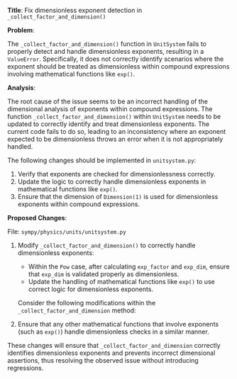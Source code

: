 **Title**: Fix dimensionless exponent detection in `_collect_factor_and_dimension()`

**Problem**:

The `_collect_factor_and_dimension()` function in `UnitSystem` fails to properly detect and handle dimensionless exponents, resulting in a `ValueError`. Specifically, it does not correctly identify scenarios where the exponent should be treated as dimensionless within compound expressions involving mathematical functions like `exp()`.

**Analysis**:

The root cause of the issue seems to be an incorrect handling of the dimensional analysis of exponents within compound expressions. The function `_collect_factor_and_dimension()` within `UnitSystem` needs to be updated to correctly identify and treat dimensionless exponents. The current code fails to do so, leading to an inconsistency where an exponent expected to be dimensionless throws an error when it is not appropriately handled.

The following changes should be implemented in `unitsystem.py`:
1. Verify that exponents are checked for dimensionlessness correctly.
2. Update the logic to correctly handle dimensionless exponents in mathematical functions like `exp()`.
3. Ensure that the dimension of `Dimension(1)` is used for dimensionless exponents within compound expressions.

**Proposed Changes**:

File: `sympy/physics/units/unitsystem.py`

1. Modify `_collect_factor_and_dimension()` to correctly handle dimensionless exponents:

    - Within the `Pow` case, after calculating `exp_factor` and `exp_dim`, ensure that `exp_dim` is validated properly as dimensionless.
    - Update the handling of mathematical functions like `exp()` to use correct logic for dimensionless exponents.

    Consider the following modifications within the `_collect_factor_and_dimension` method:

    

2. Ensure that any other mathematical functions that involve exponents (such as `exp()`) handle dimensionless checks in a similar manner.

These changes will ensure that `_collect_factor_and_dimension` correctly identifies dimensionless exponents and prevents incorrect dimensional assertions, thus resolving the observed issue without introducing regressions.